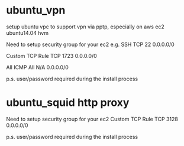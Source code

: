 # ubuntu_vpn
setup ubuntu vpc to support vpn via pptp, especially on aws ec2 ubuntu14.04 hvm

Need to setup security group for your ec2
e.g.
SSH
TCP
22
0.0.0.0/0

Custom TCP Rule
TCP
1723
0.0.0.0/0

All ICMP
All
N/A
0.0.0.0/0

p.s. user/password required during the install process


# ubuntu_squid http proxy
Need to setup security group for your ec2
Custom TCP Rule
TCP
3128
0.0.0.0/0

p.s. user/password required during the install process
